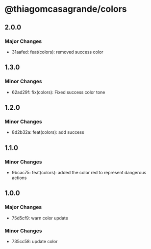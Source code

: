# @thiagomcasagrande/colors

## 2.0.0

### Major Changes

- 31aafed: feat(colors): removed success color

## 1.3.0

### Minor Changes

- 62ad29f: fix(colors): Fixed success color tone

## 1.2.0

### Minor Changes

- 8d2b32a: feat(colors): add success

## 1.1.0

### Minor Changes

- 9bcac75: feat(colors): added the color red to represent dangerous actions

## 1.0.0

### Major Changes

- 75d5cf9: warn color update

### Minor Changes

- 735cc58: update color
